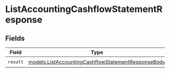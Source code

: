 # ListAccountingCashflowStatementResponse


## Fields

| Field                                                                                                          | Type                                                                                                           | Required                                                                                                       | Description                                                                                                    |
| -------------------------------------------------------------------------------------------------------------- | -------------------------------------------------------------------------------------------------------------- | -------------------------------------------------------------------------------------------------------------- | -------------------------------------------------------------------------------------------------------------- |
| `result`                                                                                                       | [models.ListAccountingCashflowStatementResponseBody](../models/listaccountingcashflowstatementresponsebody.md) | :heavy_check_mark:                                                                                             | N/A                                                                                                            |